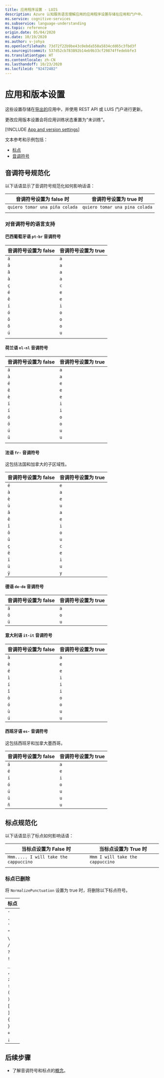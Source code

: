 ```yaml
---
title: 应用程序设置 - LUIS
description: Azure 认知服务语言理解应用的应用程序设置存储在应用和门户中。
ms.service: cognitive-services
ms.subservice: language-understanding
ms.topic: reference
origin.date: 05/04/2020
ms.date: 10/19/2020
ms.author: v-johya
ms.openlocfilehash: 73d72f22b9be43c0ebda558a5834cdd65c3fbd3f
ms.sourcegitcommit: 537d52cb783892b14eb9b33cf29874ffedebbfe3
ms.translationtype: HT
ms.contentlocale: zh-CN
ms.lasthandoff: 10/23/2020
ms.locfileid: "92472402"
---
```

# <a name="app-and-version-settings"></a>应用和版本设置

这些设置存储在[导出的](https://dev.cognitive.azure.cn/docs/services/5890b47c39e2bb17b84a55ff/operations/5890b47c39e2bb052c5b9c40)应用中，并使用 REST API 或 LUIS 门户进行更新。

更改应用版本设置会将应用训练状态重置为“未训练”。

[!INCLUDE [App and version settings](includes/app-version-settings.md)]


文本参考和示例包括：

* [标点](#punctuation-normalization)
* [音调符号](#diacritics-normalization)

## <a name="diacritics-normalization"></a>音调符号规范化

以下话语显示了音调符号规范化如何影响话语：

|音调符号设置为 false 时|音调符号设置为 true 时|
|--|--|
|`quiero tomar una piña colada`|`quiero tomar una pina colada`|
|||

### <a name="language-support-for-diacritics"></a>对音调符号的语言支持

#### <a name="brazilian-portuguese-pt-br-diacritics"></a>巴西葡萄牙语 `pt-br` 音调符号

|音调符号设置为 false|音调符号设置为 true|
|-|-|
|`á`|`a`|
|`â`|`a`|
|`ã`|`a`|
|`à`|`a`|
|`ç`|`c`|
|`é`|`e`|
|`ê`|`e`|
|`í`|`i`|
|`ó`|`o`|
|`ô`|`o`|
|`õ`|`o`|
|`ú`|`u`|
|||

#### <a name="dutch-nl-nl-diacritics"></a>荷兰语 `nl-nl` 音调符号

|音调符号设置为 false|音调符号设置为 true|
|-|-|
|`á`|`a`|
|`à`|`a`|
|`é`|`e`|
|`ë`|`e`|
|`è`|`e`|
|`ï`|`i`|
|`í`|`i`|
|`ó`|`o`|
|`ö`|`o`|
|`ú`|`u`|
|`ü`|`u`|
|||

#### <a name="french-fr--diacritics"></a>法语 `fr-` 音调符号

这包括法国和加拿大的子区域性。

|音调符号设置为 false|音调符号设置为 true|
|--|--|
|`é`|`e`|
|`à`|`a`|
|`è`|`e`|
|`ù`|`u`|
|`â`|`a`|
|`ê`|`e`|
|`î`|`i`|
|`ô`|`o`|
|`û`|`u`|
|`ç`|`c`|
|`ë`|`e`|
|`ï`|`i`|
|`ü`|`u`|
|`ÿ`|`y`|

#### <a name="german-de-de-diacritics"></a>德语 `de-de` 音调符号

|音调符号设置为 false|音调符号设置为 true|
|--|--|
|`ä`|`a`|
|`ö`|`o`|
|`ü`|`u`|

#### <a name="italian-it-it-diacritics"></a>意大利语 `it-it` 音调符号

|音调符号设置为 false|音调符号设置为 true|
|--|--|
|`à`|`a`|
|`è`|`e`|
|`é`|`e`|
|`ì`|`i`|
|`í`|`i`|
|`î`|`i`|
|`ò`|`o`|
|`ó`|`o`|
|`ù`|`u`|
|`ú`|`u`|

#### <a name="spanish-es--diacritics"></a>西班牙语 `es-` 音调符号

这包括西班牙和加拿大墨西哥。

|音调符号设置为 false|音调符号设置为 true|
|-|-|
|`á`|`a`|
|`é`|`e`|
|`í`|`i`|
|`ó`|`o`|
|`ú`|`u`|
|`ü`|`u`|
|`ñ`|`u`|

## <a name="punctuation-normalization"></a>标点规范化

以下话语显示了标点如何影响话语：

|当标点设置为 False 时|当标点设置为 True 时|
|--|--|
|`Hmm..... I will take the cappuccino`|`Hmm I will take the cappuccino`|
|||

### <a name="punctuation-removed"></a>标点已删除

将 `NormalizePunctuation` 设置为 true 时，将删除以下标点符号。

|标点|
|--|
|`-`|
|`.`|
|`'`|
|`"`|
|`\`|
|`/`|
|`?`|
|`!`|
|`_`|
|`,`|
|`;`|
|`:`|
|`(`|
|`)`|
|`[`|
|`]`|
|`{`|
|`}`|
|`+`|
|`¡`|

## <a name="next-steps"></a>后续步骤

* 了解音调符号和标点的[概念](luis-concept-utterance.md#utterance-normalization-for-diacritics-and-punctuation)。

